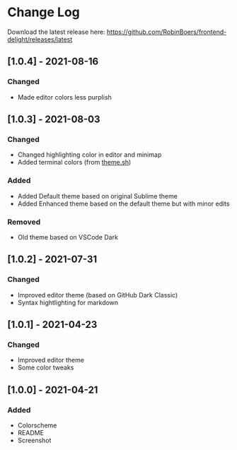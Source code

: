 # Change Log

Download the latest release here: <https://github.com/RobinBoers/frontend-delight/releases/latest>

## [1.0.4] - 2021-08-16
### Changed
- Made editor colors less purplish

## [1.0.3] - 2021-08-03
### Changed
- Changed highlighting color in editor and minimap
- Added terminal colors (from [theme.sh](https://github.com/lemnos/theme.sh))

### Added
- Added Default theme based on original Sublime theme
- Added Enhanced theme based on the default theme but with minor edits

### Removed
- Old theme based on VSCode Dark

## [1.0.2] - 2021-07-31
### Changed
- Improved editor theme (based on GitHub Dark Classic)
- Syntax hightlighting for markdown

## [1.0.1] - 2021-04-23
### Changed
- Improved editor theme
- Some color tweaks

## [1.0.0] - 2021-04-21
### Added
- Colorscheme
- README
- Screenshot
